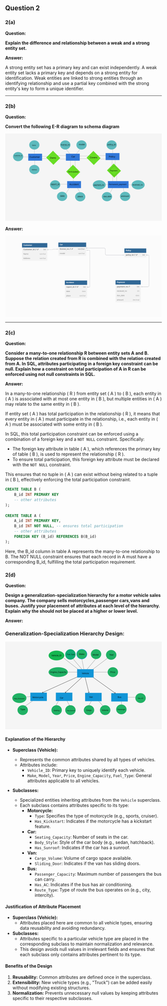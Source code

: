 ## Question 2
### 2(a)

**Question:**

**Explain the difference and relationship between a weak and a strong entity set.**

**Answer:**

A strong entity set has a primary key and can exist independently. A weak entity set lacks a primary key and depends on a strong entity for identification. Weak entities are linked to strong entities through an identifying relationship and use a partial key combined with the strong entity's key to form a unique identifier.

---

### 2(b)
**Question:**

**Convert the following E-R diagram to schema diagram**

![E-R Diagram](E_R_2.PNG)

**Answer:**

![Solution Diagram](sc.PNG)

---

### 2(c)
**Question:**

**Consider a many-to-one relationship R between entity sets A and B. Suppose the relation created from R is combined with the relation created from A. In SQL, attributes participating in a foreign key constraint can be null. Explain how a constraint on total participation of A in R can be enforced using not null constraints in SQL.**

**Answer:**

In a many-to-one relationship \( R \) from entity set \( A \) to \( B \), each entity in \( A \) is associated with at most one entity in \( B \), but multiple entities in \( A \) may relate to the same entity in \( B \).

If entity set \( A \) has total participation in the relationship \( R \), it means that every entity in \( A \) must participate in the relationship, i.e., each entity in \( A \) must be associated with some entity in \( B \).

In SQL, this total participation constraint can be enforced using a combination of a foreign key and a `NOT NULL` constraint. Specifically:

- The foreign key attribute in table \( A \), which references the primary key of table \( B \), is used to represent the relationship \( R \).
- To ensure total participation, this foreign key attribute must be declared with the `NOT NULL` constraint.

This ensures that no tuple in \( A \) can exist without being related to a tuple in \( B \), effectively enforcing the total participation constraint.

```sql
CREATE TABLE B (
    B_id INT PRIMARY KEY
    -- other attributes
);

CREATE TABLE A (
    A_id INT PRIMARY KEY,
    B_id INT NOT NULL, -- ensures total participation
    -- other attributes
    FOREIGN KEY (B_id) REFERENCES B(B_id)
);
```
Here, the B_id column in table A represents the many-to-one relationship to B. The NOT NULL constraint ensures that each record in A must have a corresponding B_id, fulfilling the total participation requirement.

### 2(d)
**Question:**

**Design a generalization-specialization hierarchy for a motor vehicle sales company. The company sells motorcycles,passenger cars,vans and buses. Justify your placement of attributes at each level of the hierarchy. Explain why the should not be placed at a higher or lower level.**

**Answer:**

### Generalization-Specialization Hierarchy Design:

<img src='gen.PNG'>

#### Explanation of the Hierarchy

- **Superclass (Vehicle):**
  - Represents the common attributes shared by all types of vehicles.
  - Attributes include:
    - `Vehicle_ID`: Primary key to uniquely identify each vehicle.
    - `Make`, `Model`, `Year`, `Price`, `Engine_Capacity`, `Fuel_Type`: General attributes applicable to all vehicles.

- **Subclasses:**
  - Specialized entities inheriting attributes from the `Vehicle` superclass.
  - Each subclass contains attributes specific to its type:
    - **Motorcycle:**
      - `Type`: Specifies the type of motorcycle (e.g., sports, cruiser).
      - `Has_Kickstart`: Indicates if the motorcycle has a kickstart feature.
    - **Car:**
      - `Seating_Capacity`: Number of seats in the car.
      - `Body_Style`: Style of the car body (e.g., sedan, hatchback).
      - `Has_Sunroof`: Indicates if the car has a sunroof.
    - **Van:**
      - `Cargo_Volume`: Volume of cargo space available.
      - `Sliding_Door`: Indicates if the van has sliding doors.
    - **Bus:**
      - `Passenger_Capacity`: Maximum number of passengers the bus can carry.
      - `Has_AC`: Indicates if the bus has air conditioning.
      - `Route_Type`: Type of route the bus operates on (e.g., city, intercity).

#### Justification of Attribute Placement

- **Superclass (Vehicle):**
  - Attributes placed here are common to all vehicle types, ensuring data reusability and avoiding redundancy.
- **Subclasses:**
  - Attributes specific to a particular vehicle type are placed in the corresponding subclass to maintain normalization and relevance.
  - This design avoids null values in irrelevant fields and ensures that each subclass only contains attributes pertinent to its type.

#### Benefits of the Design

1. **Reusability:** Common attributes are defined once in the superclass.
2. **Extensibility:** New vehicle types (e.g., "Truck") can be added easily without modifying existing structures.
3. **Normalization:** Prevents unnecessary null values by keeping attributes specific to their respective subclasses.


